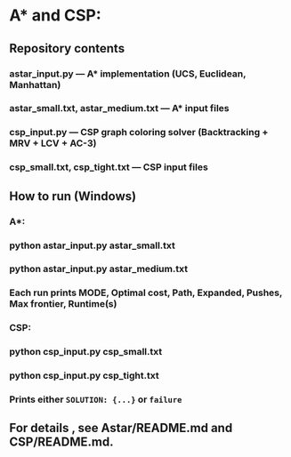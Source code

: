 # A* and CSP:

## Repository contents
### astar_input.py — A* implementation (UCS, Euclidean, Manhattan)
### astar_small.txt, astar_medium.txt — A* input files
### csp_input.py — CSP graph coloring solver (Backtracking + MRV + LCV + AC-3)
### csp_small.txt, csp_tight.txt — CSP input files

## How to run (Windows)
### A*:
  ### python astar_input.py astar_small.txt
  ### python astar_input.py astar_medium.txt
  ### Each run prints MODE, Optimal cost, Path, Expanded, Pushes, Max frontier, Runtime(s)
### CSP:
  ### python csp_input.py csp_small.txt
  ### python csp_input.py csp_tight.txt
  ### Prints either `SOLUTION: {...}` or `failure`

## For details , see Astar/README.md and CSP/README.md.
